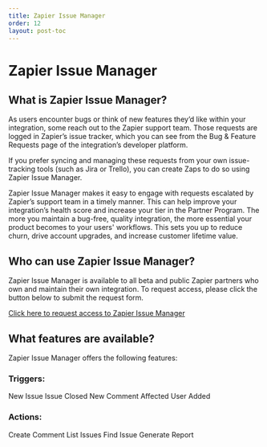 ```yaml
---
title: Zapier Issue Manager
order: 12
layout: post-toc
---
```

# Zapier Issue Manager

## What is Zapier Issue Manager?
As users encounter bugs or think of new features they’d like within your integration, some reach out to the Zapier support team. Those requests are logged in Zapier’s issue tracker, which you can see from the Bug & Feature Requests page of the integration’s developer platform.

If you prefer syncing and managing these requests from your own issue-tracking tools (such as Jira or Trello), you can create Zaps to do so using Zapier Issue Manager.

Zapier Issue Manager makes it easy to engage with requests escalated by Zapier’s support team in a timely manner. This can help improve your integration’s health score and increase your tier in the Partner Program. The more you maintain a bug-free, quality integration, the more essential your product becomes to your users' workflows. This sets you up to reduce churn, drive account upgrades, and increase customer lifetime value.

## Who can use Zapier Issue Manager?

Zapier Issue Manager is available to all beta and public Zapier partners who own and maintain their own integration. To request access, please click the button below to submit the request form.

[Click here to request access to Zapier Issue Manager](https://airtable.com/shrK5ZOSGEAkDBAXg)

## What features are available?
Zapier Issue Manager offers the following features:

### Triggers:
New Issue
Issue Closed
New Comment
Affected User Added

### Actions:
Create Comment
List Issues
Find Issue
Generate Report